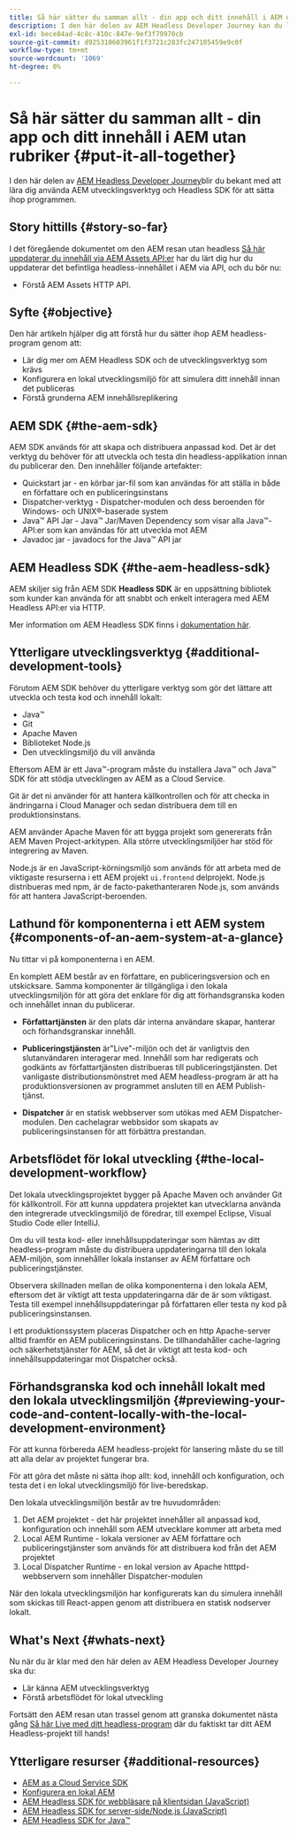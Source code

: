 ```yaml
---
title: Så här sätter du samman allt - din app och ditt innehåll i AEM utan rubriker
description: I den här delen av AEM Headless Developer Journey kan du lära dig hur du tar ditt AEM-projekt, inklusive innehållsfragment, dina GraphQL-samtal, dina REST API-anrop och programmet, och förbereder det för publicering.
exl-id: bece84ad-4c8c-410c-847e-9ef3f79970cb
source-git-commit: d925310603961f1f3721c283fc247105459e9c0f
workflow-type: tm+mt
source-wordcount: '1069'
ht-degree: 0%

---
```


# Så här sätter du samman allt - din app och ditt innehåll i AEM utan rubriker {#put-it-all-together}

I den här delen av [AEM Headless Developer Journey](overview.md)blir du bekant med att lära dig använda AEM utvecklingsverktyg och Headless SDK för att sätta ihop programmen.

## Story hittills {#story-so-far}

I det föregående dokumentet om den AEM resan utan headless [Så här uppdaterar du innehåll via AEM Assets API:er](update-your-content.md) har du lärt dig hur du uppdaterar det befintliga headless-innehållet i AEM via API, och du bör nu:

* Förstå AEM Assets HTTP API.

## Syfte {#objective}

Den här artikeln hjälper dig att förstå hur du sätter ihop AEM headless-program genom att:

* Lär dig mer om AEM Headless SDK och de utvecklingsverktyg som krävs
* Konfigurera en lokal utvecklingsmiljö för att simulera ditt innehåll innan det publiceras
* Förstå grunderna AEM innehållsreplikering

## AEM SDK {#the-aem-sdk}

AEM SDK används för att skapa och distribuera anpassad kod. Det är det verktyg du behöver för att utveckla och testa din headless-applikation innan du publicerar den. Den innehåller följande artefakter:

* Quickstart jar - en körbar jar-fil som kan användas för att ställa in både en författare och en publiceringsinstans
* Dispatcher-verktyg - Dispatcher-modulen och dess beroenden för Windows- och UNIX®-baserade system
* Java™ API Jar - Java™ Jar/Maven Dependency som visar alla Java™-API:er som kan användas för att utveckla mot AEM
* Javadoc jar - javadocs for the Java™ API jar

## AEM Headless SDK {#the-aem-headless-sdk}

AEM skiljer sig från AEM SDK **Headless SDK** är en uppsättning bibliotek som kunder kan använda för att snabbt och enkelt interagera med AEM Headless API:er via HTTP.

Mer information om AEM Headless SDK finns i [dokumentation här](https://experienceleague.adobe.com/docs/experience-manager-learn/getting-started-with-aem-headless/how-to/aem-headless-sdk.html).

## Ytterligare utvecklingsverktyg {#additional-development-tools}

Förutom AEM SDK behöver du ytterligare verktyg som gör det lättare att utveckla och testa kod och innehåll lokalt:

* Java™
* Git
* Apache Maven
* Biblioteket Node.js
* Den utvecklingsmiljö du vill använda

Eftersom AEM är ett Java™-program måste du installera Java™ och Java™ SDK för att stödja utvecklingen av AEM as a Cloud Service.

Git är det ni använder för att hantera källkontrollen och för att checka in ändringarna i Cloud Manager och sedan distribuera dem till en produktionsinstans.

AEM använder Apache Maven för att bygga projekt som genererats från AEM Maven Project-arkitypen. Alla större utvecklingsmiljöer har stöd för integrering av Maven.

Node.js är en JavaScript-körningsmiljö som används för att arbeta med de viktigaste resurserna i ett AEM projekt `ui.frontend` delprojekt. Node.js distribueras med npm, är de facto-pakethanteraren Node.js, som används för att hantera JavaScript-beroenden.

## Lathund för komponenterna i ett AEM system {#components-of-an-aem-system-at-a-glance}

Nu tittar vi på komponenterna i en AEM.

En komplett AEM består av en författare, en publiceringsversion och en utskicksare. Samma komponenter är tillgängliga i den lokala utvecklingsmiljön för att göra det enklare för dig att förhandsgranska koden och innehållet innan du publicerar.

* **Författartjänsten** är den plats där interna användare skapar, hanterar och förhandsgranskar innehåll.

* **Publiceringstjänsten** är&quot;Live&quot;-miljön och det är vanligtvis den slutanvändaren interagerar med. Innehåll som har redigerats och godkänts av författartjänsten distribueras till publiceringstjänsten. Det vanligaste distributionsmönstret med AEM headless-program är att ha produktionsversionen av programmet ansluten till en AEM Publish-tjänst.

* **Dispatcher** är en statisk webbserver som utökas med AEM Dispatcher-modulen. Den cachelagrar webbsidor som skapats av publiceringsinstansen för att förbättra prestandan.

## Arbetsflödet för lokal utveckling {#the-local-development-workflow}

Det lokala utvecklingsprojektet bygger på Apache Maven och använder Git för källkontroll. För att kunna uppdatera projektet kan utvecklarna använda den integrerade utvecklingsmiljö de föredrar, till exempel Eclipse, Visual Studio Code eller IntelliJ.

Om du vill testa kod- eller innehållsuppdateringar som hämtas av ditt headless-program måste du distribuera uppdateringarna till den lokala AEM-miljön, som innehåller lokala instanser av AEM författare och publiceringstjänster.

Observera skillnaden mellan de olika komponenterna i den lokala AEM, eftersom det är viktigt att testa uppdateringarna där de är som viktigast. Testa till exempel innehållsuppdateringar på författaren eller testa ny kod på publiceringsinstansen.

I ett produktionssystem placeras Dispatcher och en http Apache-server alltid framför en AEM publiceringsinstans. De tillhandahåller cache-lagring och säkerhetstjänster för AEM, så det är viktigt att testa kod- och innehållsuppdateringar mot Dispatcher också.

## Förhandsgranska kod och innehåll lokalt med den lokala utvecklingsmiljön {#previewing-your-code-and-content-locally-with-the-local-development-environment}

För att kunna förbereda AEM headless-projekt för lansering måste du se till att alla delar av projektet fungerar bra.

För att göra det måste ni sätta ihop allt: kod, innehåll och konfiguration, och testa det i en lokal utvecklingsmiljö för live-beredskap.

Den lokala utvecklingsmiljön består av tre huvudområden:

1. Det AEM projektet - det här projektet innehåller all anpassad kod, konfiguration och innehåll som AEM utvecklare kommer att arbeta med
1. Local AEM Runtime - lokala versioner av AEM författare och publiceringstjänster som används för att distribuera kod från det AEM projektet
1. Local Dispatcher Runtime - en lokal version av Apache htttpd-webbservern som innehåller Dispatcher-modulen

När den lokala utvecklingsmiljön har konfigurerats kan du simulera innehåll som skickas till React-appen genom att distribuera en statisk nodserver lokalt.

<!-- THIS TOPIC IS 404. IT DOES NOT APPEAR IN THE TOC OR ANYWHERE ELSE To get a more in-depth look at setting up a local development environment and all dependencies needed for content preview, see [Production Deployment documentation](https://experienceleague.adobe.com/docs/experience-manager-learn/headless-tutorial/graphql/multi-step/production-deployment.html). -->

## What&#39;s Next {#whats-next}

Nu när du är klar med den här delen av AEM Headless Developer Journey ska du:

* Lär känna AEM utvecklingsverktyg
* Förstå arbetsflödet för lokal utveckling

Fortsätt den AEM resan utan trassel genom att granska dokumentet nästa gång [Så här Live med ditt headless-program](/help/journey-headless/developer/go-live.md) där du faktiskt tar ditt AEM Headless-projekt till hands!

## Ytterligare resurser {#additional-resources}

* [AEM as a Cloud Service SDK](/help/implementing/developing/introduction/aem-as-a-cloud-service-sdk.md)
* [Konfigurera en lokal AEM](https://experienceleague.adobe.com/docs/experience-manager-learn/foundation/development/set-up-a-local-aem-development-environment.html)
* [AEM Headless SDK för webbläsare på klientsidan (JavaScript)](https://github.com/adobe/aem-headless-client-js)
* [AEM Headless SDK for server-side/Node.js (JavaScript)](https://github.com/adobe/aem-headless-client-nodejs)
* [AEM Headless SDK for Java™](https://github.com/adobe/aem-headless-client-java)

